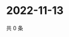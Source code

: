 # 2022-11-13

共 0 条

<!-- BEGIN WEIBO -->
<!-- 最后更新时间 Sun Nov 13 2022 10:48:59 GMT+0800 (China Standard Time) -->

<!-- END WEIBO -->
